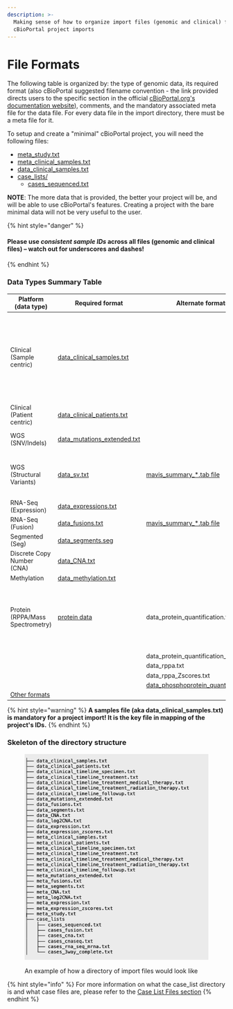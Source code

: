 ```yaml
---
description: >-
  Making sense of how to organize import files (genomic and clinical) for
  cBioPortal project imports
---
```


# File Formats

The following table is organized by: the type of genomic data, its required format (also cBioPortal suggested filename convention - the link provided directs users to the specific section in the official [cBioPortal.org's documentation website](https://docs.cbioportal.org/5.1-data-loading/data-loading/file-formats#formats)), comments, and the mandatory associated meta file for the data file. For every data file in the import directory, there must be a meta file for it.

To setup and create a "minimal" cBioPortal project, you will need the following files:

* [meta\_study.txt](https://docs.cbioportal.org/file-formats/#meta-file)
* [meta\_clinical\_samples.txt](https://docs.cbioportal.org/file-formats/#meta-files)
* [data\_clinical\_samples.txt](https://docs.cbioportal.org/file-formats/#clinical-sample-columns)
* [case\_lists/](https://docs.cbioportal.org/file-formats/#case-lists)
  * [cases\_sequenced.txt](https://docs.cbioportal.org/file-formats/#required-case-lists)

**NOTE**: The more data that is provided, the better your project will be, and will be able to use cBioPortal's features. Creating a project with the bare minimal data will not be very useful to the user.

{% hint style="danger" %}
#### Please use _consistent sample IDs_ across all files (genomic and clinical files) – watch out for underscores and dashes!
{% endhint %}

### Data Types Summary Table

<table><thead><tr><th>Platform (data type)</th><th width="225">Required format</th><th width="210">Alternate formats</th><th width="241">Notes</th><th>Associated meta file</th></tr></thead><tbody><tr><td>Clinical (Sample centric)</td><td><a href="https://docs.cbioportal.org/5.1-data-loading/data-loading/file-formats#clinical-sample-columns">data_clinical<em>_</em>samples.txt</a></td><td></td><td>Samples file is mandatory; this file is where the mapping of the sample IDs happen (all sample IDs across all files, genomic and clinical files)</td><td>meta_clinical_samples.txt</td></tr><tr><td>Clinical (Patient centric)</td><td><a href="https://docs.cbioportal.org/5.1-data-loading/data-loading/file-formats#clinical-data">data_clinical<em>_</em>patients.txt</a></td><td></td><td></td><td>meta_clinical_patients.txt</td></tr><tr><td>WGS (SNV/Indels)</td><td><a href="https://docs.cbioportal.org/5.1-data-loading/data-loading/file-formats#mutation-data">data_mutations_extended.txt</a></td><td></td><td>Must be in MAF format; Run <a href="https://github.com/mskcc/vcf2maf">vcf2maf</a></td><td>meta_mutations_extended.txt</td></tr><tr><td>WGS (Structural Variants)</td><td><a href="https://docs.cbioportal.org/5.1-data-loading/data-loading/file-formats#structural-variant-data">data_sv.txt</a></td><td><a href="http://mavis.bcgsc.ca/docs/latest/mavis.summary.html?highlight=output">mavis_summary_*.tab file</a></td><td>cBioportal is still working on this; if you have fusions file instead, its fine</td><td>meta_sv.txt</td></tr><tr><td>RNA-Seq (Expression)</td><td><a href="https://docs.cbioportal.org/5.1-data-loading/data-loading/file-formats#expression-data">data_expressions.txt</a></td><td></td><td></td><td>meta_expressions.txt</td></tr><tr><td>RNA-Seq (Fusion)</td><td><a href="https://docs.cbioportal.org/5.1-data-loading/data-loading/file-formats#fusion-data">data_fusions.txt</a></td><td><a href="http://mavis.bcgsc.ca/docs/latest/mavis.summary.html?highlight=output">mavis_summary_*.tab file</a></td><td></td><td>meta_fusions.txt</td></tr><tr><td>Segmented (Seg)</td><td><a href="https://docs.cbioportal.org/5.1-data-loading/data-loading/file-formats#segmented-data">data_segments.seg</a></td><td></td><td></td><td>meta_segments.txt</td></tr><tr><td>Discrete Copy Number (CNA)</td><td><a href="https://docs.cbioportal.org/5.1-data-loading/data-loading/file-formats#discrete-copy-number-data">data_CNA.txt</a></td><td></td><td></td><td>meta_CNA.txt</td></tr><tr><td>Methylation</td><td><a href="https://docs.cbioportal.org/5.1-data-loading/data-loading/file-formats#methylation-data">data_methylation.txt</a></td><td></td><td></td><td>meta_methylation.txt</td></tr><tr><td>Protein (RPPA/Mass Spectrometry)</td><td><a href="https://docs.cbioportal.org/5.1-data-loading/data-loading/file-formats#protein-level-data">protein data</a></td><td>data_protein_quantification.txt</td><td>Depends if you have RPPA or Mass Spectrometry data; Log2value or z-score datatypes</td><td>meta_protein_quantification.txt</td></tr><tr><td></td><td></td><td>data_protein_quantification_Zscores.txt</td><td></td><td>meta_protein_quantification_Zscores.txt</td></tr><tr><td></td><td></td><td>data_rppa.txt</td><td></td><td>meta_rppa.txt</td></tr><tr><td></td><td></td><td>data_rppa_Zscores.txt</td><td></td><td>meta_rppa_Zscores.txt</td></tr><tr><td></td><td></td><td><a href="https://docs.cbioportal.org/5.1-data-loading/data-loading/file-formats#generic-assay">data_phosphoprotein_quantification.txt</a></td><td></td><td>meta_phosphoprotein_quantification.txt</td></tr><tr><td><a href="https://docs.cbioportal.org/5.1-data-loading/data-loading/file-formats">Other formats</a></td><td></td><td></td><td></td><td></td></tr></tbody></table>

{% hint style="warning" %}
**A samples file (aka data\_clinical\_samples.txt) is mandatory for a project import! It is the key file in mapping of the project's IDs.**&#x20;
{% endhint %}

### Skeleton of the directory structure

<figure><img src="../.gitbook/assets/skeleton_directory_structure.png" alt=""><figcaption><p>An example of how a directory of import files would look like</p></figcaption></figure>

{% hint style="info" %}
For more information on what the case\_list directory is and what case files are, please refer to the [Case List Files section](case-lists-files.md)
{% endhint %}
